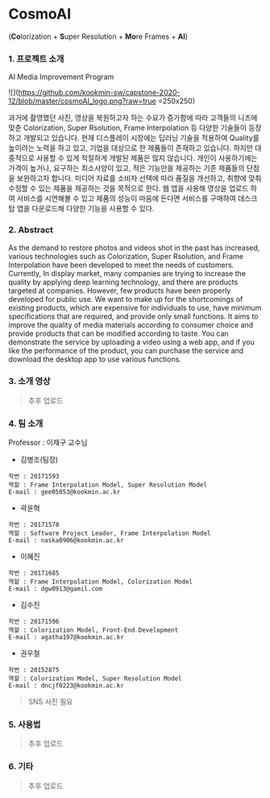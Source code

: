 # CosmoAI  

(**Co**lorization + **S**uper Resolution + **Mo**re Frames + **AI**)

### 1. 프로젝트 소개

AI Media Improvement Program

![](https://github.com/kookmin-sw/capstone-2020-12/blob/master/cosmoAI_logo.png?raw=true =250x250)  



과거에 촬영했던 사진, 영상을 복원하고자 하는 수요가 증가함에 따라 고객들의 니즈에 맞춘 Colorization, Super Rsolution, Frame Interpolation 등 다양한 기술들이 등장하고 개발되고 있습니다. 현재 디스플레이 시장에는 딥러닝 기술을 적용하여 Quality를 높이려는 노력을 하고 있고, 기업을 대상으로 한 제품들이 존재하고 있습니다. 하지만 대중적으로 사용할 수 있게 적절하게 개발된 제품은 많지 않습니다. 개인이 사용하기에는 가격이 높거나, 요구하는 최소사양이 있고, 적은 기능만을 제공하는 기존 제품들의 단점을 보완하고자 합니다. 미디어 자료를 소비자 선택에 따라 품질을 개선하고, 취향에 맞춰 수정할 수 있는 제품을 제공하는 것을 목적으로 한다. 웹 앱을 사용해 영상을 업로드 하여 서비스를 시연해볼 수 있고 제품의 성능이 마음에 든다면 서비스를 구매하여 데스크탑 앱을 다운로드해 다양한 기능을 사용할 수 있다.

### 2. Abstract


As the demand to restore photos and videos shot in the past has increased, various technologies such as Colorization, Super Rsolution, and Frame Interpolation have been developed to meet the needs of customers. Currently, In display market, many companies are trying to increase the quality by applying deep learning technology, and there are products targeted at companies. However, few products have been properly developed for public use. We want to make up for the shortcomings of existing products, which are expensive for individuals to use, have minimum specifications that are required, and provide only small functions. It aims to improve the quality of media materials according to consumer choice and provide products that can be modified according to taste. You can demonstrate the service by uploading a video using a web app, and if you like the performance of the product, you can purchase the service and download the desktop app to use various functions.

### 3. 소개 영상

> 추후 업로드

### 4. 팀 소개

Professor : 이재구 교수님

* 김병조(팀장)  

```
학번 : 20171593  
역할 : Frame Interpolation Model, Super Resolution Model  
E-mail : gee05053@kookmin.ac.kr
```

* 곽윤혁  

```
학번 : 20171578  
역할 : Software Project Leader, Frame Interpolation Model  
E-mail : naska0906@kookmin.ac.kr
```

* 이혜진  

```
학번 : 20171685  
역할 : Frame Interpolation Model, Colorization Model  
E-mail : dgw0913@gamil.com
```

* 김수진  

```
학번 : 20171596  
역할 : Colorization Model, Front-End Development  
E-mail : agatha197@kookmin.ac.kr
```

* 권우철  

```
학번 : 20152875  
역할 : Colorization Model, Super Resolution Model  
E-mail : dncjf0223@kookmin.ac.kr
```


>  SNS 사진 필요

### 5. 사용법

> 추후 업로드

### 6. 기타

> 추후 업로드
